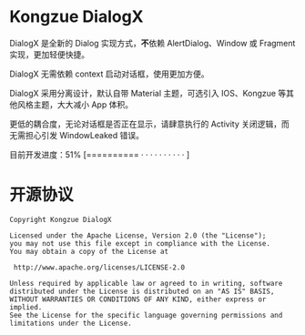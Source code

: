 # Kongzue DialogX
DialogX 是全新的 Dialog 实现方式，**不**依赖 AlertDialog、Window 或 Fragment 实现，更加轻便快捷。

DialogX 无需依赖 context 启动对话框，使用更加方便。

DialogX 采用分离设计，默认自带 Material 主题，可选引入 IOS、Kongzue 等其他风格主题，大大减小 App 体积。

更低的耦合度，无论对话框是否正在显示，请肆意执行的 Activity 关闭逻辑，而无需担心引发 WindowLeaked 错误。

目前开发进度：51% [========== · · · · · · · · · · ]

# 开源协议
```
Copyright Kongzue DialogX

Licensed under the Apache License, Version 2.0 (the "License");
you may not use this file except in compliance with the License.
You may obtain a copy of the License at

 http://www.apache.org/licenses/LICENSE-2.0

Unless required by applicable law or agreed to in writing, software
distributed under the License is distributed on an "AS IS" BASIS,
WITHOUT WARRANTIES OR CONDITIONS OF ANY KIND, either express or implied.
See the License for the specific language governing permissions and
limitations under the License.
```